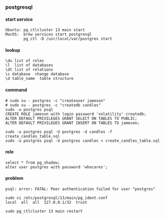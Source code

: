 

### postgresql

#### start service

    Ubuntu: pg_ctlcluster 13 main start
    MacOS:  brew services start postgresql
            pg_ctl -D /usr/local/var/postgres start

#### lookup

    \du list of roles
    \l  list of databases
    \dt list of relations
    \c database  change database
    \d table_name  table structure

#### command

    # sudo su - postgres -c "createuser jameson"
    # sudo su - postgres -c "createdb candles"
    sudo -u postgres psql
    CREATE ROLE jameson with login password 'volatility' createdb;
    ALTER DEFAULT PRIVILEGES GRANT SELECT ON TABLES TO PUBLIC;
    ALTER DEFAULT PRIVILEGES GRANT INSERT ON TABLES TO jameson;

    sudo -u postgres psql -U postgres -d candles -f create_candles_table.sql
    sudo -u postgres psql -U postgres candles < create_candles_table.sql

#### role

    select * from pg_shadow;
    alter user postgres with password 'whocares';

#### problem

    psql: error: FATAL: Peer authentication failed for user "postgres"
    
    sudo vi /etc/postgresql/13/main/pg_ident.conf
    local  all  all  127.0.0.1/32  trust

    sudo pg_ctlcluster 13 main restart